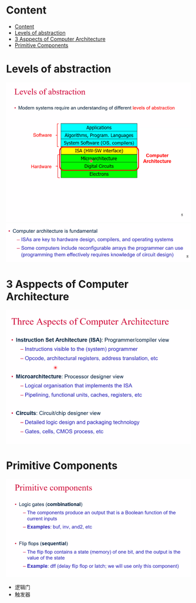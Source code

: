 # Content

* [Content](#content)
* [Levels of abstraction](#levels-of-abstraction)
* [3 Asppects of Computer Architecture](#3-asppects-of-computer-architecture)
* [Primitive Components](#primitive-components)

# Levels of abstraction

![](/static/2021-09-27-17-16-34.png)
![](/static/2021-09-27-17-16-59.png)

# 3 Asppects of Computer Architecture

![](/static/2021-09-27-17-18-00.png)

# Primitive Components

![](/static/2021-09-27-17-22-23.png)

* 逻辑门
* 触发器

